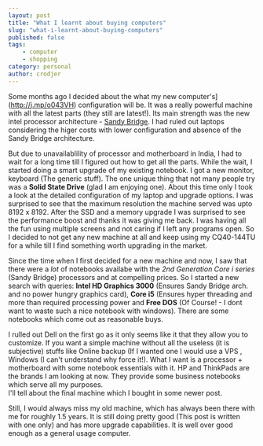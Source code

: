 ```yaml
---
layout: post
title: "What I learnt about buying computers"
slug: "what-i-learnt-about-buying-computers"
published: false
tags:
    - computer
    - shopping
category: personal
author: crodjer
---
```


Some months ago I decided about the what my new computer's](http://j.mp/o043VH)
configuration will be. It was a really powerful machine with all the latest
parts (they still are latest!). Its main strength was the new intel processor
architecture - [Sandy Bridge](http://j.mp/qbjSyR). I had ruled out laptops
considering the higer costs with lower configuration and absence of the Sandy
Bridge architecture.

But due to unavailablility of processor and motherboard in India, I had to wait
for a long time till I figured out how to get all the parts. While the wait, I
started doing a smart upgrade of my existing notebook. I got a new monitor,
keyboard (The generic stuff). The one unique thing that not many people try was
a **Solid State Drive** (glad I am enjoying one). About this time only I took
a look at the detailed configuration of my laptop and upgrade options. I was
surprised to see that the maximum resolution the machine served was upto
8192 x 8192. After the SSD and a memory upgrade I was surprised to see the
performance boost and thanks it was giving me back. I was having all the fun
using multiple screens and not caring if I left any programs open. So I decided
to not get any new machine at all and keep using my CQ40-144TU for a while till
I find something worth upgrading in the market.

Since the time when I first decided for a new machine and now, I saw that there
were a *lot* of notebooks availabe with the *2nd Generation Core i series*
(Sandy Bridge) processors and at compelling prices. So I started a new search
with queries: **Intel HD Graphics 3000** (Ensures Sandy Bridge arch. and no
power hungry graphics card), **Core i5** (Ensures hyper threading and more than
required processing power and **Free DOS** (Of Course! - I dont want to waste
such a nice notebook with windows). There are some notebooks which come out
as reasonable buys.

I rulled out Dell on the first go as it only seems like it that they
allow you to customize. If you want a simple machine without all the useless
(it is subjective) stuffs like Online backup (If I wanted one I would use a VPS
, Windows (I can't understand why force it!). What I want is a processor +
motherboard with some notebook essentials with it. HP and ThinkPads are the
brands I am looking at now. They provide some business notebooks which serve
all my purposes.  
I'll tell about the final machine which I bought in some newer post.

Still, I would always miss my old machine, which has always been there with me
for roughly 1.5 years. It is still doing pretty good (This post is written with
one only) and has more upgrade capabilities. It is well over good enough as a
general usage computer.
